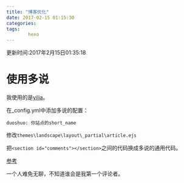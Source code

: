 ```yaml
---
title: "博客优化"
date: 2017-02-15 01:15:30
categories:
tags: 
        hexo
---
```

更新时间:2017年2月15日01:35:18

# 使用多说

我使用的是[yilia](https://github.com/litten/hexo-theme-yilia)。

在_config.yml中添加多说的配置：

    duoshuo: 你站点的short_name

修改`themes\landscape\layout\_partial\article.ejs`

把`<section id="comments"></section>`之间的代码换成多说的通用代码。

[参考](http://dev.duoshuo.com/threads/541d3b2b40b5abcd2e4df0e9)

一个人难免无聊，不知道谁会是我第一个评论者。
